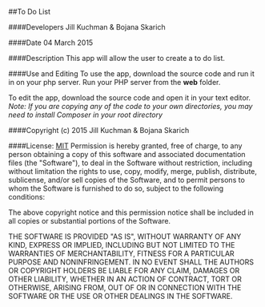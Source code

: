 ##To Do List

####Developers
Jill Kuchman & Bojana Skarich

####Date
04 March 2015

####Description
This app will allow the user to create a to do list.


####Use and Editing
To use the app, download the source code and run it in on your php server.
Run your PHP server from the <strong>web</strong> folder.

To edit the app, download the source code and open it in your text editor. <br />
    *Note: If you are copying any of the code to your own directories, you may need to install Composer
    in your root directory*

####Copyright (c) 2015 Jill Kuchman & Bojana Skarich

####License: [MIT](https://github.com/twbs/bootstrap/blob/master/LICENSE) 
Permission is hereby granted, free of charge, to any person obtaining a copy
of this software and associated documentation files (the "Software"), to deal
in the Software without restriction, including without limitation the rights
to use, copy, modify, merge, publish, distribute, sublicense, and/or sell
copies of the Software, and to permit persons to whom the Software is
furnished to do so, subject to the following conditions:

The above copyright notice and this permission notice shall be included in
all copies or substantial portions of the Software.

THE SOFTWARE IS PROVIDED "AS IS", WITHOUT WARRANTY OF ANY KIND, EXPRESS OR
IMPLIED, INCLUDING BUT NOT LIMITED TO THE WARRANTIES OF MERCHANTABILITY,
FITNESS FOR A PARTICULAR PURPOSE AND NONINFRINGEMENT. IN NO EVENT SHALL THE
AUTHORS OR COPYRIGHT HOLDERS BE LIABLE FOR ANY CLAIM, DAMAGES OR OTHER
LIABILITY, WHETHER IN AN ACTION OF CONTRACT, TORT OR OTHERWISE, ARISING FROM,
OUT OF OR IN CONNECTION WITH THE SOFTWARE OR THE USE OR OTHER DEALINGS IN
THE SOFTWARE.
